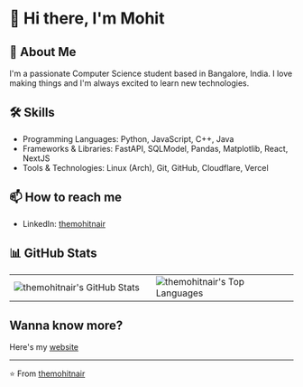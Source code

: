 # 👋 Hi there, I'm Mohit

## 🚀 About Me

I'm a passionate Computer Science student based in Bangalore, India. I love making things and I'm always excited to learn new technologies.

## 🛠 Skills

- Programming Languages: Python, JavaScript, C++, Java
- Frameworks & Libraries: FastAPI, SQLModel, Pandas, Matplotlib, React, NextJS
- Tools & Technologies: Linux (Arch), Git, GitHub, Cloudflare, Vercel

## 📫 How to reach me

- LinkedIn: [themohitnair](https://www.linkedin.com/in/themohitnair/)

## 📊 GitHub Stats

<table>
  <tr>
    <td width="50%">
      <img src="https://github-readme-stats.vercel.app/api?username=themohitnair&theme=highcontrast&show_icons=true&hide_border=true&count_private=true" alt="themohitnair's GitHub Stats" />
    </td>
    <td width="100%">
      <img src="https://github-readme-stats.vercel.app/api/top-langs/?username=themohitnair&theme=highcontrast&show_icons=true&hide_border=true&layout=compact" alt="themohitnair's Top Languages" />
    </td>
  </tr>
</table>

## Wanna know more?

Here's my [website](https://mohitnair.me)

---

⭐️ From [themohitnair](https://github.com/themohitnair)
